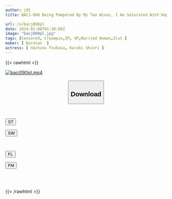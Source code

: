 ```yaml
---
author: j91
title: BACJ-090 Being Pampered By My Two Wives, I Am Saturated With Happiness! I Can Have As Much Sex As I Want Every Day, So I Can't Stop Getting Happy Erections.

url: /v/bacj090pl
date: 2024-01-06T01:30:00Z
image: "bacj090pl.jpg"
tags: [Censored, Creampie,3P, 4P,Married Woman,Slut	]
maker: [ Barutan  ]
actress: [ Hachino Tsubasa, Kuraki Shiori ]
---
```



{{< rawhtml >}}

<div class="video" data-videoid="r84Jpj7AlWtb1q8">
    <a href="javascript:;">
        <img src="/v/bacj090pl/bacj090pl.jpg" width="WIDTH" height="HEIGHT" alt="bacj090pl.mp4" loading="lazy">
    </a>
</div>

<script type="text/javascript" src="https://j91.asia/asset/on-demand-st.js"></script>

<br>
  <link rel="stylesheet" href="https://j91.asia/asset/bs5.css">
  
  <center>
  <button class="btn btn-primary" type="button" data-bs-toggle="collapse" data-bs-target=".multi-collapse" aria-expanded="false" aria-controls="multiCollapseExample1 multiCollapseExample2"><h2>Download</h2></button></center>
</p>
<div class="row">
  <div class="col">
    <div class="collapse multi-collapse" id="multiCollapseExample1">
      <div class="card card-body">
	      	      <br>
<div class="buttons">  
<p><a href="https://streamtape.to/v/r84Jpj7AlWtb1q8" target="_blank"><button class="btn-hover color-3"><i class="fa fa-download"></i> ST</button></a></p>
<p><a href="https://flaswish.com/9he3g8l3tw7o" target="_blank"><button class="btn-hover color-2"><i class="fa fa-download"></i> SW</button></a></p></div>
    </div>
  </div>
</div>
  <div class="col">
    <div class="collapse multi-collapse" id="multiCollapseExample2">
      <div class="card card-body">
	      <br>
<div class="buttons">
<p><a href="javascript:;" target="_blank"><button class="btn-hover color-9"><i class="fa fa-download"></i> FL</button></a></p>
<p><a href="javascript:;" target="_blank"><button class="btn-hover color-8"><i class="fa fa-download"></i> FM</button></a></p></div>
<br><br>
      </div>
    </div>
  </div>
</div>

{{< /rawhtml >}}